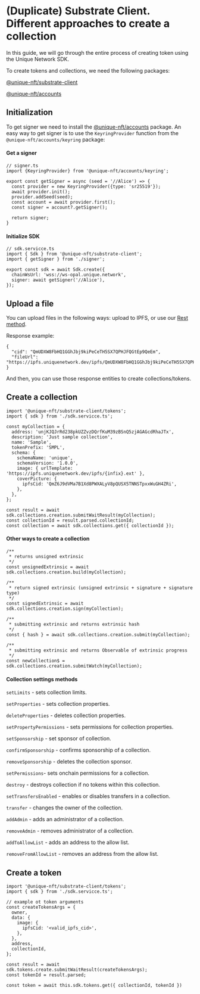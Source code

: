 # (Duplicate) Substrate Client. Different approaches to create a collection

In this guide, we will go through the entire process of creating token using the Unique Network SDK.

To create tokens and collections, we need the following packages:

[@unique-nft/substrate-client](https://www.npmjs.com/package/@unique-nft/substrate-client)

[@unique-nft/accounts](https://www.npmjs.com/package/@unique-nft/accounts)


## Initialization

To get signer we need to install the [@unique-nft/accounts](https://www.npmjs.com/package/@unique-nft/accounts) package. 
An easy way to get signer is to use the `KeyringProvider` function from the `@unique-nft/accounts/keyring` package:

#### Get a signer

```typescript:no-line-numbers
// signer.ts
import {KeyringProvider} from '@unique-nft/accounts/keyring';

export const getSigner = async (seed = '//Alice') => {
  const provider = new KeyringProvider({type: 'sr25519'});
  await provider.init();
  provider.addSeed(seed);
  const account = await provider.first();
  const signer = account?.getSigner();

  return signer;
}
```

#### Initialize SDK

```typescript:no-line-numbers
// sdk.servicce.ts
import { Sdk } from '@unique-nft/substrate-client';
import { getSigner } from './signer';

export const sdk = await Sdk.create({
  chainWsUrl: 'wss://ws-opal.unique.network',
  signer: await getSigner('//Alice'),
});
```

## Upload a file

You can upload files in the following ways: upload to IPFS, or use our [Rest method](https://rest.opal.uniquenetwork.dev/swagger/#/ipfs/IpfsController_uploadFile).

Response example:

```json:no-line-numbers
{
  "cid": "QmUDXW8FbHQ1GGhJbj9kiPeCeTH5SX7QPHJFQGtEp9QeEm",
  "fileUrl": "https://ipfs.uniquenetwork.dev/ipfs/QmUDXW8FbHQ1GGhJbj9kiPeCeTH5SX7QPHJFQGtEp9QeEm"
}
```

And then, you can use those response entities to create collections/tokens.

## Create a collection

```typescript:no-line-numbers
import '@unique-nft/substrate-client/tokens';
import { sdk } from './sdk.servicce.ts';

const myCollection = {
  address: 'unjKJQJrRd238pkUZZvzDQrfKuM39zBSnQ5zjAGAGcdRhaJTx',
  description: 'Just sample collection',
  name: 'Sample',
  tokenPrefix: 'SMPL',
  schema: {
    schemaName: 'unique',
    schemaVersion: '1.0.0',
    image: { urlTemplate: 'https://ipfs.uniquenetwork.dev/ipfs/{infix}.ext' },
    coverPicture: {
      ipfsCid: 'QmZ6J9dVMa7B1Xd8PWXALyV8pQUSX5TNNSTpxxWuGH4ZRi',
    },
  },
};

const result = await sdk.collections.creation.submitWaitResult(myCollection);
const collectionId = result.parsed.collectionId;
const collection = await sdk.collections.get({ collectionId });
```

#### Other ways to create a collection

```typescript:no-line-numbers
/**
 * returns unsigned extrinsic
 */
const unsignedExtrinsic = await sdk.collections.creation.build(myCollection);

/**
 * return signed extrinsic (unsigned extrinsic + signature + signature type)
 */
const signedExtrinsic = await sdk.collections.creation.sign(myCollection);

/**
 * submitting extrinsic and returns extrinsic hash
 */
const { hash } = await sdk.collections.creation.submit(myCollection);

/**
 * submitting extrinsic and returns Observable of extrinsic progress
 */
const newCollection$ = sdk.collections.creation.submitWatch(myCollection);
```

#### Collection settings methods

`setLimits` - sets collection limits.

`setProperties` - sets collection properties.

`deleteProperties` - deletes collection properties. 

`setPropertyPermissions` - sets permissions for collection properties. 

`setSponsorship` - set sponsor of collection.

`confirmSponsorship` - confirms sponsorship of a collection.

`removeSponsorship` - deletes the collection sponsor. 

`setPermissions`- sets onchain permissions for a collection.

`destroy` - destroys collection if no tokens within this collection.

`setTransfersEnabled` - enables or disables transfers in a collection.

`transfer` - сhanges the owner of the collection.

`addAdmin` - adds an administrator of a collection.

`removeAdmin` - removes administrator of a collection.

`addToAllowList` - adds an address to the allow list. 

`removeFromAllowList` - removes an address from the allow list.

## Create a token

```typescript:no-line-numbers
import '@unique-nft/substrate-client/tokens';
import { sdk } from './sdk.servicce.ts';

// example ot token arguments
const createTokensArgs = {
  owner,
  data: {
    image: {
      ipfsCid: '<valid_ipfs_cid>',
    },
  },
  address,
  collectionId,
};

const result = await sdk.tokens.create.submitWaitResult(createTokensArgs);
const tokenId = result.parsed;

const token = await this.sdk.tokens.get({ collectionId, tokenId })
```
